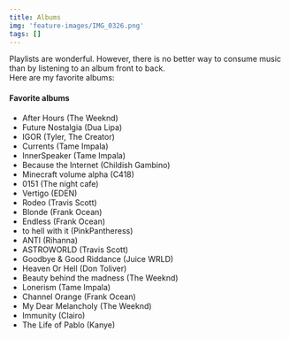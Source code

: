 ```yaml
---
title: Albums
img: 'feature-images/IMG_0326.png'
tags: []
---
```


Playlists are wonderful. However, there is no better way to consume music than by listening to an album front to back. \
Here are my favorite albums:

<!--more-->

#### Favorite albums
- After Hours (The Weeknd)
- Future Nostalgia (Dua Lipa)
- IGOR (Tyler, The Creator)
- Currents (Tame Impala)
- InnerSpeaker (Tame Impala)
- Because the Internet (Childish Gambino)
- Minecraft volume alpha (C418)
- 0151 (The night cafe)
- Vertigo (EDEN)
- Rodeo (Travis Scott)
- Blonde (Frank Ocean)
- Endless (Frank Ocean)
- to hell with it (PinkPantheress)
- ANTI (Rihanna)
- ASTROWORLD (Travis Scott)
- Goodbye & Good Riddance (Juice WRLD)
- Heaven Or Hell (Don Toliver)
- Beauty behind the madness (The Weeknd)
- Lonerism (Tame Impala)
- Channel Orange (Frank Ocean)
- My Dear Melancholy (The Weeknd)
- Immunity (Clairo)
- The Life of Pablo (Kanye)

